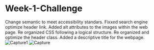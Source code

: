 # Week-1-Challenge

Change semantic to meet accessibility standars.
Fixxed search engine optimize header link.
Added alt attributes to the images within the web page.
Re organized CSS following a logical structure.
Re organized and optimize the header class.
Added a descriptive title for the webpage.
![Capture1](https://user-images.githubusercontent.com/42628546/133047891-0bcfaf80-0a04-428b-bb9c-b96a3aa32a0d.PNG)
![Capture](https://user-images.githubusercontent.com/42628546/133047892-ae0ebf81-3873-4321-a730-b0410f1534e8.PNG)
